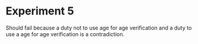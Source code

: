 # Experiment 5

Should fail because a duty not to use age for age verification and a duty to use a age for age verification is a contradiction.